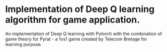 # Implementation of Deep Q learning algorithm for game application.
An implementation of Deep Q learning with Pytorch with the combination of game theory for Pyrat - a 1vs1 game created by Telecom Bretage for learning purpose.
